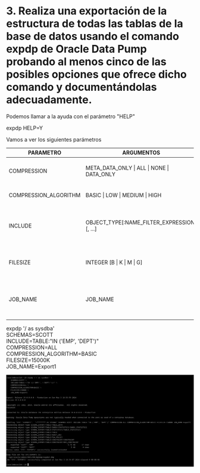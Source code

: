 # 3. Realiza una exportación de la estructura de todas las tablas de la base de datos usando el comando expdp de Oracle Data Pump probando al menos cinco de las posibles opciones que ofrece dicho comando y documentándolas adecuadamente.

Podemos llamar a la ayuda con el parámetro "HELP"

expdp HELP=Y

Vamos a ver los siguientes parámetros

| PARAMETRO             | ARGUMENTOS                                   | DESCRIPCIÓN                                                     |
|-----------------------|----------------------------------------------|-----------------------------------------------------------------|
| COMPRESSION 		    | META_DATA_ONLY \| ALL \| NONE \| DATA_ONLY   | Comprime el contenido del archivo de volcado                    |
| COMPRESSION_ALGORITHM | BASIC \| LOW \| MEDIUM \| HIGH               | Indica la fuerza de la compresion                               |
| INCLUDE 	            | OBJECT_TYPE[:NAME_FILTER_EXPRESSION] [, ...] | Al igual que podemos excluir tablas, Podemos incluirlas tambien |
| FILESIZE	            | INTEGER [B \| K \| M \| G]                   | Limita el tamaño maximo del archivo exportado                   |
| JOB_NAME              | JOB_NAME                                     | Nombre de referencia a la tarea de exportacion (NO al archivo)  |

expdp \'/ as sysdba\' \
    SCHEMAS=SCOTT \
    INCLUDE=TABLE:\"IN \(\'EMP\', \'DEPT\'\)\" \
    COMPRESSION=ALL \
    COMPRESSION_ALGORITHM=BASIC \
    FILESIZE=15000K \
    JOB_NAME=Export1

![ ](img/301.png)